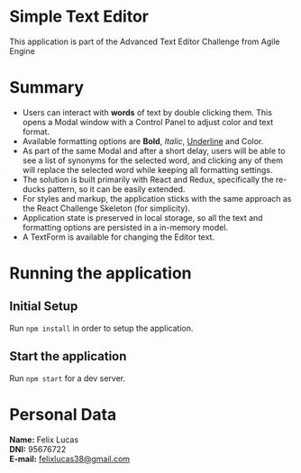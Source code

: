 # Simple Text Editor
This application is part of the Advanced Text Editor Challenge from Agile Engine

# Summary

<ul>
  <li>Users can interact with <strong>words</strong> of text by double clicking them. This opens a Modal window with a Control Panel to adjust color and text format.</li>
  <li>Available formatting options are <strong>Bold</strong>, <i>Italic</i>, <u>Underline</u> and Color.</li>
  <li>As part of the same Modal and after a short delay, users will be able to see a list of synonyms for the selected word, and clicking any of them will replace the selected word while keeping all formatting settings.</li>
  <li>The solution is built primarily with React and Redux, specifically the re-ducks pattern, so it can be easily extended.</li>
  <li>For styles and markup, the application sticks with the same approach as the React Challenge Skeleton (for simplicity).</li>
  <li>Application state is preserved in local storage, so all the text and formatting options are persisted in a in-memory model.</li>
  <li>A TextForm is available for changing the Editor text.</li>
</ul>

# Running the application

## Initial Setup
Run `npm install` in order to setup the application.

## Start the application
Run `npm start` for a dev server.

# Personal Data

**Name:** Felix Lucas<br/>
**DNI:** 95676722<br/>
**E-mail:** felixlucas38@gmail.com
